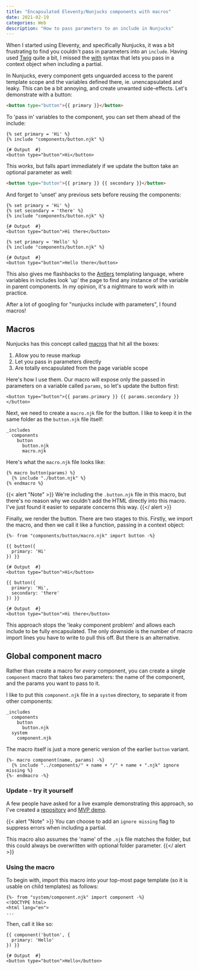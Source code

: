 ```yaml
---
title: "Encapsulated Eleventy/Nunjucks components with macros"
date: 2021-02-19
categories: Web
description: "How to pass parameters to an include in Nunjucks"
---
```


When I started using Eleventy, and specifically Nunjucks, it was a bit frustrating to find you couldn't pass in parameters into an `include`. Having used [Twig](https://twig.symfony.com/) quite a bit, I missed the [with](https://twig.symfony.com/doc/3.x/tags/include.html) syntax that lets you pass in a context object when including a partial.

In Nunjucks, every component gets unguarded access to the parent template scope and the variables defined there, ie. unencapsulated and leaky. This can be a bit annoying, and create unwanted side-effects. Let's demonstrate with a button:

```html
<button type="button">{{ primary }}</button>
```

To 'pass in' variables to the component, you can set them ahead of the include:

```twig
{% set primary = 'Hi' %}
{% include "components/button.njk" %}

{# Output  #}
<button type="button">Hi</button>
```


This _works_, but falls apart immediately if we update the button take an optional parameter as well:

```html
<button type="button">{{ primary }} {{ secondary }}</button>
```

And forget to 'unset' any previous sets before reusing the components:

```twig
{% set primary = 'Hi' %}
{% set secondary = 'there' %}
{% include "components/button.njk" %}

{# Output  #}
<button type="button">Hi there</button>

{% set primary = 'Hello' %}
{% include "components/button.njk" %}

{# Output  #}
<button type="button">Hello there</button>
```

This also gives me flashbacks to the [Antlers](https://statamic.dev/antlers) templating language, where variables in includes look 'up' the page to find any instance of the variable in parent components. In my opinion, it's a nightmare to work with in practice.

After a lot of googling for "nunjucks include with parameters", I found macros!

## Macros

Nunjucks has this concept called [macros](https://mozilla.github.io/nunjucks/templating.html#macro) that hit all the boxes:

1. Allow you to reuse markup
2. Let you pass in parameters directly
3. Are totally encapsulated from the page variable scope

Here's how I use them. Our macro will expose only the passed in parameters on a variable called `params`, so let's update the button first:

```twig
<button type="button">{{ params.primary }} {{ params.secondary }}</button>
```

Next, we need to create a `macro.njk` file for the button. I like to keep it in the same folder as the `button.njk` file itself:

```
_includes
  components
    button
      button.njk
      macro.njk
```

Here's what the `macro.njk` file looks like:

```twig
{% macro button(params) %}
  {% include "./button.njk" %}
{% endmacro %}
```

{{< alert "Note" >}}
We're including the `.button.njk` file in this macro, but there's no reason why we couldn't add the HTML directly into this macro. I've just found it easier to separate concerns this way.
{{</ alert >}}

Finally, we render the button. There are two stages to this. Firstly, we import the macro, and then we call it like a function, passing in a context object:

```twig
{%- from "components/button/macro.njk" import button -%}

{{ button({
  primary: 'Hi'
}) }}

{# Output  #}
<button type="button">Hi</button>

{{ button({
  primary: 'Hi',
  secondary: 'there'
}) }}

{# Output  #}
<button type="button">Hi there</button>
```

This approach stops the 'leaky component problem' and allows each include to be fully encapsulated. The only downside is the number of macro import lines you have to write to pull this off. But there is an alternative.

## Global component macro

Rather than create a macro for _every_ component, you can create a single `component` macro that takes two parameters: the name of the component, and the params you want to pass to it.

I like to put this `component.njk` file in a `system` directory, to separate it from other components:

```
_includes
  components
    button
      button.njk
  system
    component.njk
```

The macro itself is just a more generic version of the earlier `button` variant.

```twig
{%- macro component(name, params) -%}
  {% include "../components/" + name + "/" + name + ".njk" ignore missing %}
{%- endmacro -%}
```

### Update - try it yourself

A few people have asked for a live example demonstrating this approach, so I've created a [repository](https://github.com/trys/11ty-component-macro) and [MVP demo](https://11ty-component-macro.netlify.app/).

{{< alert "Note" >}}
You can choose to add an `ignore missing` flag to suppress errors when including a partial.

This macro also assumes the 'name' of the `.njk` file matches the folder, but this could always be overwritten with optional folder parameter.
{{</ alert >}}

### Using the macro

To begin with, import this macro into your top-most page template (so it is usable on child templates) as follows:

```twig
{%- from "system/component.njk" import component -%}
<!DOCTYPE html>
<html lang="en">
...
```

Then, call it like so:

```twig
{{ component('button', {
  primary: 'Hello'
}) }}

{# Output  #}
<button type="button">Hello</button>
```
